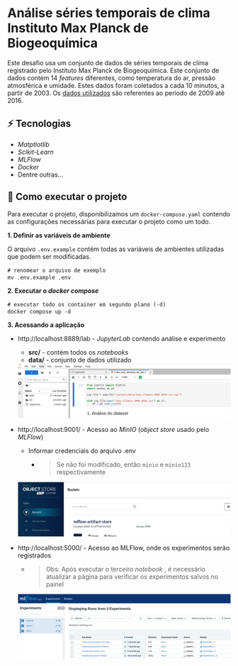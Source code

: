 # Análise séries temporais de clima Instituto Max Planck de Biogeoquímica

Este desafio usa um conjunto de dados de séries temporais de clima registrado pelo Instituto Max
Planck de Biogeoquímica. Este conjunto de dados contém 14 *features* diferentes, como temperatura do ar, pressão atmosférica e umidade. Estes dados foram coletados a cada 10 minutos, a partir de 2003. Os [dados utilizados](https://storage.googleapis.com/tensorflow/tf-keras-datasets/jena_climate_2009_2016.csv.zip) são referentes ao período de 2009 até 2016.

##  :zap: **Tecnologias**

- *Matptlotlib*
- *Scikit-Learn*
- *MLFlow*
- *Docker*
- Dentre outras...

## :hammer: Como executar o projeto

Para executar o projeto, disponibilizamos um  `docker-compose.yaml` contendo as configurações necessárias para executar o projeto como um todo.

**1. Definir as variáveis de ambiente**

O arquivo  `.env.example`  contém todas as variáveis de ambientes utilizadas que podem ser modificadas.

```shell
# renomear o arquivo de exemplo
mv .env.example .env
```

**2. Executar o *docker compose***

```shell
# executar todo os container em segundo plano (-d)
docker compose up -d
```

**3. Acessando a aplicação**

- http://localhost:8889/lab - *JupyterLab* contendo análise e experimento

  - **src/** - contém todos os *notebooks*
  - **data/** - conjunto de dados utilizado

  <img src="./imgs/image-20221127135856785.png" alt="image-20221127135856785" style="zoom: 80%;" />

- http://localhost:9001/ - Acesso ao *MinIO* (*object store* usado pelo *MLFlow*)

  - Informar credenciais do arquivo .env 

    - > Se não foi modificado, então `minio` e `minio123` respectivamente

  <img src="./imgs/image-20221127140306042.png" alt="image-20221127140306042" style="zoom:80%;" />

- http://localhost:5000/ - Acesso ao MLFlow, onde os experimentos serão registrados 

  - > Obs: Após executar o terceiro *notebook* , é necessário atualizar a página para verificar os experimentos salvos no painel

  <img src="./imgs/Dockerfile-MLFlow" alt="image-20221127141346525" style="zoom:80%;" />
  
  
